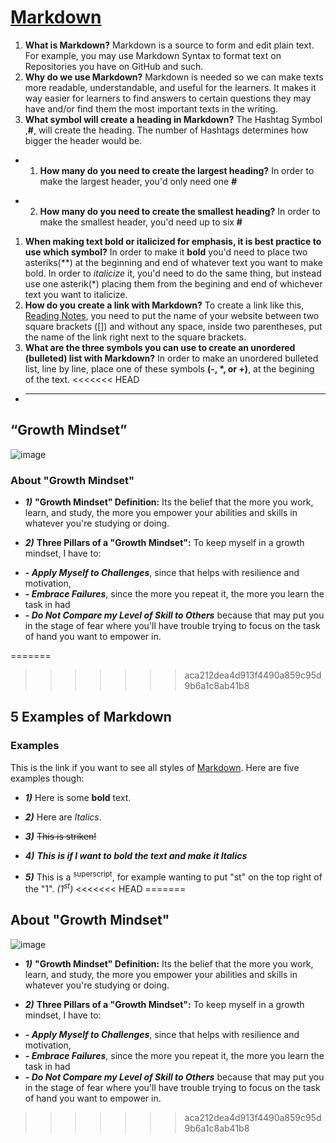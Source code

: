 # [Markdown](https://github.com/codefellows/seattle-code-102d59/tree/main/class-01)
1. **What is Markdown?** Markdown is a source to form and edit plain text. For example, you may use Markdown Syntax to format text on Repositories you have on GitHub and such.
1. **Why do we use Markdown?** Markdown is needed so we can make texts more readable, understandable, and useful for the learners. It makes it way easier for learners to find answers to certain questions they may have and/or find them the most important texts in the writing.
1. **What symbol will create a heading in Markdown?** The Hashtag Symbol ,**#**, will create the heading. The number of Hashtags determines how bigger the header would be.
* 1. **How many do you need to create the largest heading?** In order to make the largest header, you'd only need one **#**
- 2. **How many do you need to create the smallest heading?** In order to make the smallest header, you'd need up to six **#**
1. **When making text bold or italicized for emphasis, it is best practice to use which symbol?** In order to make it **bold** you'd need to place two asteriks(**) at the beginning and end of whatever text you want to make bold. In order to *italicize* it, you'd need to do the same thing, but instead use one asterik(*) placing them from the begining and end of whichever text you want to italicize.
1. **How do you create a link with Markdown?** To create a link like this, [Reading Notes](https://makster04.github.io/reading-notes/), you need to put the name of your website between two square brackets ([]) and without any space, inside two parentheses, put the name of the link right next to the square brackets. 
1. **What are the three symbols you can use to create an unordered (bulleted) list with Markdown?** In order to make an unordered bulleted list, line by line, place one of these symbols **(-, *, or +)**, at the begining of the text.
<<<<<<< HEAD
* ______________________________________________________________________________________________________________________________________
## “Growth Mindset”
![image](https://github.com/Makster04/reading-notes/assets/86382359/55ed9da6-63f0-493a-bc13-170e287637d3)
### About "Growth Mindset"
- ***1)*** **"Growth Mindset" Definition:** Its the belief that the more you work, learn, and study, the more you empower your abilities and skills in whatever you're studying or doing. 
* ***2)*** **Three Pillars of a "Growth Mindset":** To keep myself in a growth mindset, I have to:
- ***- Apply Myself to Challenges***, since that helps with resilience and motivation,
- ***- Embrace Failures***, since the more you repeat it, the more you learn the task in had
- ***- Do Not Compare my Level of Skill to Others*** because that may put you in the stage of fear where you'll have trouble trying to focus on the task of hand you want to empower in.

=======
   
>>>>>>> aca212dea4d913f4490a859c95d9b6a1c8ab41b8
## 5 Examples of Markdown
### Examples
This is the link if you want to see all styles of [Markdown](https://docs.github.com/en/get-started/writing-on-github/getting-started-with-writing-and-formatting-on-github/basic-writing-and-formatting-syntax). Here are five examples though:
- ***1)*** Here is some **bold** text.
* ***2)*** Here are *Italics*. 
+ ***3)*** ~~This is striken!~~  
- ***4)*** ***This is if I want to bold the text and make it Italics***
* ***5)*** This is a <sup>superscript</sup>, for example wanting to put "st" on the top right of the "1". *(1<sup>st</sup>)*
<<<<<<< HEAD
=======


## About "Growth Mindset"
![image](https://github.com/Makster04/reading-notes/assets/86382359/55ed9da6-63f0-493a-bc13-170e287637d3)
- ***1)*** **"Growth Mindset" Definition:** Its the belief that the more you work, learn, and study, the more you empower your abilities and skills in whatever you're studying or doing. 
* ***2)*** **Three Pillars of a "Growth Mindset":** To keep myself in a growth mindset, I have to:
- ***- Apply Myself to Challenges***, since that helps with resilience and motivation,
- ***- Embrace Failures***, since the more you repeat it, the more you learn the task in had
- ***- Do Not Compare my Level of Skill to Others*** because that may put you in the stage of fear where you'll have trouble trying to focus on the task of hand you want to empower in.
>>>>>>> aca212dea4d913f4490a859c95d9b6a1c8ab41b8
